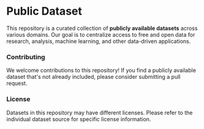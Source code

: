 # Public Dataset

This repository is a curated collection of **publicly available datasets** across various domains. Our goal is to centralize access to free and open data for research, analysis, machine learning, and other data-driven applications.

### Contributing 

We welcome contributions to this repository! If you find a publicly available dataset that's not already included, please consider submitting a pull request. 

### License

Datasets in this repository may have different licenses. Please refer to the individual dataset source for specific license information.

